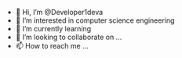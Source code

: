 - 👋 Hi, I’m @Developer1deva
- 👀 I’m interested in computer science engineering 
- 🌱 I’m currently learning 
- 💞️ I’m looking to collaborate on ...
- 📫 How to reach me ...

<!---
Developer1deva/Developer1deva is a ✨ special ✨ repository because its `README.md` (this file) appears on your GitHub profile.
You can click the Preview link to take a look at your changes.
--->
